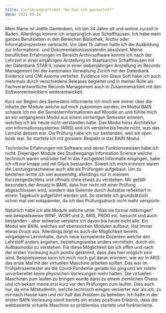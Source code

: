 ```yaml
---
title: Einführungsartikel "Wo bin ich gestartet?"
date: 2021-09-14
---
```


Mein Name ist Joëlle Gantenbein, ich bin 34 Jahre alt und wohne zurzeit in Baden. Allerdings komme ich ursprünglich aus Schaffhausen. Ich habe mein ganzes Berufsleben in den Bereichen Bibliothek, Archiv oder Informationszentren verbracht. Vor über 15 Jahren hatte ich die Ausbildung zur Informations- und Dokumentationsassistentin absolviert. Meine beruflichen Erfahrungen im Bereich Archivsoftware konnte ich nach der Lehrzeit in einer einjährigen Anstellung im Staatsarchiv Schaffhausen mit der Datenbank STAR II, sowie in einer siebenjährigen Anstellung im Records Management bei der kantonalen Verwaltung Zürich mit der Datenbank Evidence und CMI Axioma vertiefen. Evidence von Glaux Soft habe ich auch mehrmals durch verschiedene Releases begleitet und in meiner Rolle als Fachverantwortliche Records Management auch in Zusammenarbeit mit den Softwareentwicklern weiterentwickelt. 

Kurz vor Beginn des Semesters informierte ich mich wie immer über die Inhalte der Module welche auf mich zukommen werden. Im Modul BAIN schaute ich mir die Semesterinformationen auf Moodle an und fühlte mich an ein vergangenes Modul aus einem vorherigen Semester erinnert, welches ich bis heute nicht verstanden habe. Das Modul hiess Architektur von Informationssystemen (ARIS) und ich verstehe bis heute nicht, was das Lernziel dessen war. Die Prüfung habe ich nur bestanden, weil sie open book war. So startete ich mit grossem Respekt in das BAIN Modul. 

Technische Erfahrungen mit Software und deren Funktionsweisen habe ich nicht. Diejenigen Module des Studiengangs Information Science welche technisch waren und/oder tief in das Fachgebiet Informatik eingingen, habe ich oft nur knapp und mit Glück bestanden. Soweit ich mich erinnere waren die Leistungsnachweise auch alle als Prüfungen aufgebaut. Um zu bestehen lernte ich viel auswendig, allerdings nur in meinem Kurzzeitgedächtnis und oftmals ohne etwas zu verstehen. Mir gefällt besonders der Ansatz in BAIN, dass hier nicht mit einer Prüfung abgeschlossen wird, sondern das Gelernte durch Aufsätze reflektiert in einem Tagebuch aufgeführt werden soll. So startete ich grundsätzlich schon mal viel entspannter, da ich den Prüfungsdruck nicht mehr verspürte. 

Natürlich habe ich alle Module welche unter “Was sie formal mitbringen” wie beispielsweise WINF, WOR1 und 2, ARIS, PROG etc. besucht und auch bestanden - aber teilweise verstehe ich davon bis heute nicht alle. Ein Modul wie BAIN, welches auf ebensolchen Modulen aufbaut, löst immer etwas Druck aus. Allerdings birgt es auch die Möglichkeit bereits vergangene Lerninhalte, durch neue kompetente Dozenten welche den Lehrstoff anders angehen, beziehungsweise anders vermitteln, durch ein Aufbaumodul zu verstehen. Für diese Möglichkeit bin ich offen und nach der ersten Vorlesung auch positiv gestimmt, dass dies hier möglich sein wird. Beispielsweise kann ich mich noch gut daran erinnern, wie wir in ARIS das erste Mal mit der virtuellen Maschine arbeiten sollten. Das war im Frühjahrssemester als die Covid-Pandemie gerade los ging und wir relativ unvorbereitet keine physischen Vorlesungen mehr hatten. Die virtuellen Maschinen zum laufen zu bringen wurde dann zu einem ziemlichen Chaos und ich bekam meine erst kurz vor den Prüfungen zum laufen. Dies auch nur, da eine Mitstudentin, welche technisch einiges versierter war als ich, zu mir nach Hause kam und mir half das Problem zu beheben. Ich hatte in der ersten BAIN-Vorlesung somit bereits ein erstes positives Erlebnis, dass die webbasierte virtuelle Maschine so problemlos startete und funktionierte. 

